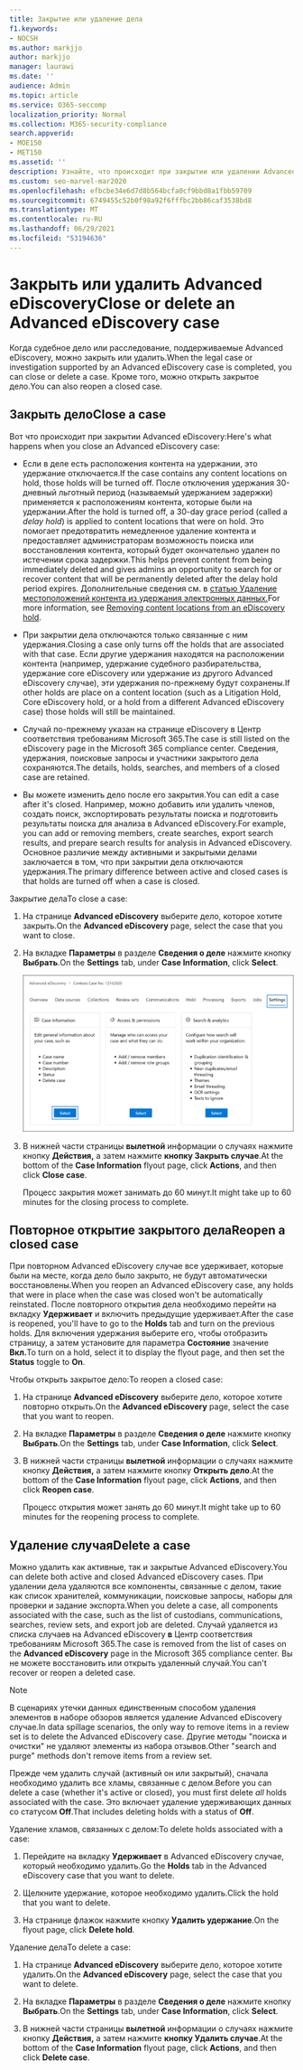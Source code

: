 ```yaml
---
title: Закрытие или удаление дела
f1.keywords:
- NOCSH
ms.author: markjjo
author: markjjo
manager: laurawi
ms.date: ''
audience: Admin
ms.topic: article
ms.service: O365-seccomp
localization_priority: Normal
ms.collection: M365-security-compliance
search.appverid:
- MOE150
- MET150
ms.assetid: ''
description: Узнайте, что происходит при закрытии или удалении Advanced eDiscovery или судебного дела, поддерживаемых Advanced eDiscovery.
ms.custom: seo-marvel-mar2020
ms.openlocfilehash: efbcbe34e6d7d8b564bcfa0cf9bbd8a1fbb59709
ms.sourcegitcommit: 6749455c52b0f98a92f6fffbc2bb86caf3538bd8
ms.translationtype: MT
ms.contentlocale: ru-RU
ms.lasthandoff: 06/29/2021
ms.locfileid: "53194636"
---
```

# <a name="close-or-delete-an-advanced-ediscovery-case"></a><span data-ttu-id="db22a-103">Закрыть или удалить Advanced eDiscovery</span><span class="sxs-lookup"><span data-stu-id="db22a-103">Close or delete an Advanced eDiscovery case</span></span>

<span data-ttu-id="db22a-104">Когда судебное дело или расследование, поддерживаемые Advanced eDiscovery, можно закрыть или удалить.</span><span class="sxs-lookup"><span data-stu-id="db22a-104">When the legal case or investigation supported by an Advanced eDiscovery case is completed, you can close or delete a case.</span></span> <span data-ttu-id="db22a-105">Кроме того, можно открыть закрытое дело.</span><span class="sxs-lookup"><span data-stu-id="db22a-105">You can also reopen a closed case.</span></span>

## <a name="close-a-case"></a><span data-ttu-id="db22a-106">Закрыть дело</span><span class="sxs-lookup"><span data-stu-id="db22a-106">Close a case</span></span>

<span data-ttu-id="db22a-107">Вот что происходит при закрытии Advanced eDiscovery:</span><span class="sxs-lookup"><span data-stu-id="db22a-107">Here's what happens when you close an Advanced eDiscovery case:</span></span>

- <span data-ttu-id="db22a-108">Если в деле есть расположения контента на удержании, это удержание отключается.</span><span class="sxs-lookup"><span data-stu-id="db22a-108">If the case contains any content locations on hold, those holds will be turned off.</span></span> <span data-ttu-id="db22a-109">После отключения удержания 30-дневный льготный период (называемый удержанием задержки) применяется к расположениям контента, которые были на удержании.</span><span class="sxs-lookup"><span data-stu-id="db22a-109">After the hold is turned off, a 30-day grace period (called a *delay hold*) is applied to content locations that were on hold.</span></span> <span data-ttu-id="db22a-110">Это помогает предотвратить немедленное удаление контента и предоставляет администраторам возможность поиска или восстановления контента, который будет окончательно удален по истечении срока задержки.</span><span class="sxs-lookup"><span data-stu-id="db22a-110">This helps prevent content from being immediately deleted and gives admins an opportunity to search for or recover content that will be permanently deleted after the delay hold period expires.</span></span> <span data-ttu-id="db22a-111">Дополнительные сведения см. в [статью Удаление местоположений контента из удержания электронных данных.](create-ediscovery-holds.md#removing-content-locations-from-an-ediscovery-hold)</span><span class="sxs-lookup"><span data-stu-id="db22a-111">For more information, see [Removing content locations from an eDiscovery hold](create-ediscovery-holds.md#removing-content-locations-from-an-ediscovery-hold).</span></span>

- <span data-ttu-id="db22a-112">При закрытии дела отключаются только связанные с ним удержания.</span><span class="sxs-lookup"><span data-stu-id="db22a-112">Closing a case only turns off the holds that are associated with that case.</span></span> <span data-ttu-id="db22a-113">Если другие удержания находятся на расположении контента (например, удержание судебного разбирательства, удержание core eDiscovery или удержание из другого Advanced eDiscovery случае), эти удержания по-прежнему будут сохранены.</span><span class="sxs-lookup"><span data-stu-id="db22a-113">If other holds are place on a content location (such as a Litigation Hold, Core eDiscovery hold, or a hold from a different Advanced eDiscovery case) those holds will still be maintained.</span></span>

- <span data-ttu-id="db22a-114">Случай по-прежнему указан на странице eDiscovery в Центр соответствия требованиям Microsoft 365.</span><span class="sxs-lookup"><span data-stu-id="db22a-114">The case is still listed on the eDiscovery page in the Microsoft 365 compliance center.</span></span> <span data-ttu-id="db22a-115">Сведения, удержания, поисковые запросы и участники закрытого дела сохраняются.</span><span class="sxs-lookup"><span data-stu-id="db22a-115">The details, holds, searches, and members of a closed case are retained.</span></span>

- <span data-ttu-id="db22a-116">Вы можете изменить дело после его закрытия.</span><span class="sxs-lookup"><span data-stu-id="db22a-116">You can edit a case after it's closed.</span></span> <span data-ttu-id="db22a-117">Например, можно добавить или удалить членов, создать поиск, экспортировать результаты поиска и подготовить результаты поиска для анализа в Advanced eDiscovery.</span><span class="sxs-lookup"><span data-stu-id="db22a-117">For example, you can add or removing members, create searches, export search results, and prepare search results for analysis in Advanced eDiscovery.</span></span> <span data-ttu-id="db22a-118">Основное различие между активными и закрытыми делами заключается в том, что при закрытии дела отключаются удержания.</span><span class="sxs-lookup"><span data-stu-id="db22a-118">The primary difference between active and closed cases is that holds are turned off when a case is closed.</span></span>

<span data-ttu-id="db22a-119">Закрытие дела</span><span class="sxs-lookup"><span data-stu-id="db22a-119">To close a case:</span></span>

1. <span data-ttu-id="db22a-120">На странице **Advanced eDiscovery** выберите дело, которое хотите закрыть.</span><span class="sxs-lookup"><span data-stu-id="db22a-120">On the **Advanced eDiscovery** page, select the case that you want to close.</span></span>

2. <span data-ttu-id="db22a-121">На вкладке **Параметры** в разделе **Сведения о деле** нажмите кнопку **Выбрать**.</span><span class="sxs-lookup"><span data-stu-id="db22a-121">On the **Settings** tab, under **Case Information**, click **Select**.</span></span>

   ![Доступ к странице вылетов сведений о случаях в Advanced eDiscovery случае](..\media\AeDSelectCaseInformation.png) 

3. <span data-ttu-id="db22a-123">В нижней части страницы **вылетной** информации о случаях нажмите кнопку **Действия,** а затем нажмите **кнопку Закрыть случае**.</span><span class="sxs-lookup"><span data-stu-id="db22a-123">At the bottom of the **Case Information** flyout page, click **Actions**, and then click **Close case**.</span></span>

   <span data-ttu-id="db22a-124">Процесс закрытия может занимать до 60 минут.</span><span class="sxs-lookup"><span data-stu-id="db22a-124">It might take up to 60 minutes for the closing process to complete.</span></span>

## <a name="reopen-a-closed-case"></a><span data-ttu-id="db22a-125">Повторное открытие закрытого дела</span><span class="sxs-lookup"><span data-stu-id="db22a-125">Reopen a closed case</span></span>

<span data-ttu-id="db22a-126">При повторном Advanced eDiscovery случае все удерживает, которые были на месте, когда дело было закрыто, не будут автоматически восстановлены.</span><span class="sxs-lookup"><span data-stu-id="db22a-126">When you reopen an Advanced eDiscovery case, any holds that were in place when the case was closed won't be automatically reinstated.</span></span> <span data-ttu-id="db22a-127">После повторного открытия дела необходимо перейти на вкладку **Удерживает** и включить предыдущие удерживает.</span><span class="sxs-lookup"><span data-stu-id="db22a-127">After the case is reopened, you'll have to go to the **Holds** tab and turn on the previous holds.</span></span> <span data-ttu-id="db22a-128">Для включения удержания выберите его, чтобы отобразить страницу, а затем установите для параметра **Состояние** значение **Вкл.**</span><span class="sxs-lookup"><span data-stu-id="db22a-128">To turn on a hold, select it to display the flyout page, and then set the **Status** toggle to **On**.</span></span>

<span data-ttu-id="db22a-129">Чтобы открыть закрытое дело:</span><span class="sxs-lookup"><span data-stu-id="db22a-129">To reopen a closed case:</span></span>

1. <span data-ttu-id="db22a-130">На странице **Advanced eDiscovery** выберите дело, которое хотите повторно открыть.</span><span class="sxs-lookup"><span data-stu-id="db22a-130">On the **Advanced eDiscovery** page, select the case that you want to reopen.</span></span>

2. <span data-ttu-id="db22a-131">На вкладке **Параметры** в разделе **Сведения о деле** нажмите кнопку **Выбрать**.</span><span class="sxs-lookup"><span data-stu-id="db22a-131">On the **Settings** tab, under **Case Information**, click **Select**.</span></span>

3. <span data-ttu-id="db22a-132">В нижней части страницы **вылетной** информации о случаях нажмите кнопку **Действия,** а затем нажмите кнопку **Открыть дело**.</span><span class="sxs-lookup"><span data-stu-id="db22a-132">At the bottom of the **Case Information** flyout page, click **Actions**, and then click **Reopen case**.</span></span>

   <span data-ttu-id="db22a-133">Процесс открытия может занять до 60 минут.</span><span class="sxs-lookup"><span data-stu-id="db22a-133">It might take up to 60 minutes for the reopening process to complete.</span></span>

## <a name="delete-a-case"></a><span data-ttu-id="db22a-134">Удаление случая</span><span class="sxs-lookup"><span data-stu-id="db22a-134">Delete a case</span></span>

<span data-ttu-id="db22a-135">Можно удалить как активные, так и закрытые Advanced eDiscovery.</span><span class="sxs-lookup"><span data-stu-id="db22a-135">You can delete both active and closed Advanced eDiscovery cases.</span></span> <span data-ttu-id="db22a-136">При удалении дела удаляются все компоненты, связанные с делом, такие как список хранителей, коммуникации, поисковые запросы, наборы для проверки и задание экспорта.</span><span class="sxs-lookup"><span data-stu-id="db22a-136">When you delete a case, all components associated with the case, such as the list of custodians, communications, searches, review sets, and export job are deleted.</span></span> <span data-ttu-id="db22a-137">Случай удаляется из списка случаев на Advanced eDiscovery **в** Центр соответствия требованиям Microsoft 365.</span><span class="sxs-lookup"><span data-stu-id="db22a-137">The case is removed from the list of cases on the **Advanced eDiscovery** page in the Microsoft 365 compliance center.</span></span> <span data-ttu-id="db22a-138">Вы не можете восстановить или открыть удаленный случай.</span><span class="sxs-lookup"><span data-stu-id="db22a-138">You can't recover or reopen a deleted case.</span></span>

> [!NOTE]
> <span data-ttu-id="db22a-139">В сценариях утечки данных единственным способом удаления элементов в наборе обзоров является удаление Advanced eDiscovery случае.</span><span class="sxs-lookup"><span data-stu-id="db22a-139">In data spillage scenarios, the only way to remove items in a review set is to delete the Advanced eDiscovery case.</span></span> <span data-ttu-id="db22a-140">Другие методы "поиска и очистки" не удаляют элементы из набора отзывов.</span><span class="sxs-lookup"><span data-stu-id="db22a-140">Other "search and purge" methods don't remove items from a review set.</span></span>

<span data-ttu-id="db22a-141">Прежде чем удалить случай (активный он или закрытый),  сначала необходимо удалить все хламы, связанные с делом.</span><span class="sxs-lookup"><span data-stu-id="db22a-141">Before you can delete a case (whether it's active or closed), you must first delete *all* holds associated with the case.</span></span> <span data-ttu-id="db22a-142">Это включает удаление удерживающих данных со статусом **Off**.</span><span class="sxs-lookup"><span data-stu-id="db22a-142">That includes deleting holds with a status of **Off**.</span></span>

<span data-ttu-id="db22a-143">Удаление хламов, связанных с делом:</span><span class="sxs-lookup"><span data-stu-id="db22a-143">To delete holds associated with a case:</span></span>

1. <span data-ttu-id="db22a-144">Перейдите на вкладку **Удерживает** в Advanced eDiscovery случае, который необходимо удалить.</span><span class="sxs-lookup"><span data-stu-id="db22a-144">Go the **Holds** tab in the Advanced eDiscovery case that you want to delete.</span></span>

2. <span data-ttu-id="db22a-145">Щелкните удержание, которое необходимо удалить.</span><span class="sxs-lookup"><span data-stu-id="db22a-145">Click the hold that you want to delete.</span></span>

3. <span data-ttu-id="db22a-146">На странице флажок нажмите кнопку **Удалить удержание**.</span><span class="sxs-lookup"><span data-stu-id="db22a-146">On the flyout page, click **Delete hold**.</span></span>

<span data-ttu-id="db22a-147">Удаление дела</span><span class="sxs-lookup"><span data-stu-id="db22a-147">To delete a case:</span></span>

1. <span data-ttu-id="db22a-148">На странице **Advanced eDiscovery** выберите дело, которое хотите удалить.</span><span class="sxs-lookup"><span data-stu-id="db22a-148">On the **Advanced eDiscovery** page, select the case that you want to delete.</span></span>

2. <span data-ttu-id="db22a-149">На вкладке **Параметры** в разделе **Сведения о деле** нажмите кнопку **Выбрать**.</span><span class="sxs-lookup"><span data-stu-id="db22a-149">On the **Settings** tab, under **Case Information**, click **Select**.</span></span>

3. <span data-ttu-id="db22a-150">В нижней части страницы **вылетной** информации о случаях нажмите кнопку **Действия,** а затем нажмите **кнопку Удалить случае**.</span><span class="sxs-lookup"><span data-stu-id="db22a-150">At the bottom of the **Case Information** flyout page, click **Actions**, and then click **Delete case**.</span></span>

